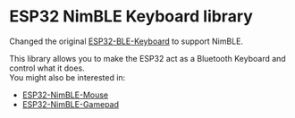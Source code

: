 # ESP32 NimBLE Keyboard library

Changed the original [ESP32-BLE-Keyboard](https://github.com/T-vK/ESP32-BLE-Keyboard) to support NimBLE.

This library allows you to make the ESP32 act as a Bluetooth Keyboard and control what it does.  
You might also be interested in:
- [ESP32-NimBLE-Mouse](https://github.com/wakwak-koba/ESP32-NimBLE-Mouse)
- [ESP32-NimBLE-Gamepad](https://github.com/lemmingDev/ESP32-BLE-Gamepad)
